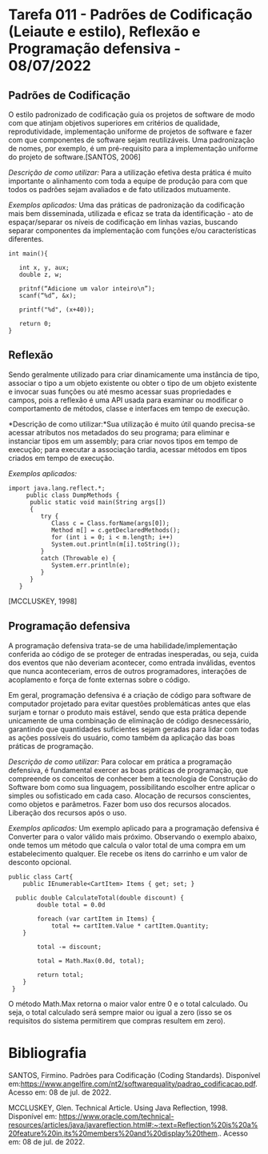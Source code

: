# Tarefa 011 - Padrões de Codificação (Leiaute e estilo), Reflexão e Programação defensiva - 08/07/2022

## **Padrões de Codificação**

O estilo padronizado de codificação guia os projetos de software de modo com que atinjam objetivos superiores em critérios de qualidade, reprodutividade, implementação uniforme de projetos de software e fazer com que componentes de software sejam reutilizáveis. Uma padronização de nomes, por exemplo, é um pré-requisito para a implementação uniforme do projeto de software.[SANTOS, 2006]
  
 *Descrição de como utilizar:* Para a utilização efetiva desta prática é muito importante o alinhamento com toda a equipe de produção para com que todos os padrões sejam avaliados e de fato utilizados mutuamente.
 
 *Exemplos aplicados:* Uma das práticas de padronização da codificação mais bem disseminada, utilizada e eficaz se trata da identificação - ato de espaçar/separar os níveis de codificação em linhas vazias, buscando separar componentes da implementação com funções e/ou características diferentes.

````
int main(){

   int x, y, aux;
   double z, w;	   
 
   pritnf(“Adicione um valor inteiro\n”);
   scanf(“%d”, &x);
   
   printf("%d", (x+40));	
   
   return 0;
}
````

## **Reflexão**

 Sendo geralmente utilizado para criar dinamicamente uma instância de tipo, associar o tipo a um objeto existente ou obter o tipo de um objeto existente e invocar suas funções ou até mesmo acessar suas propriedades e campos, pois a reflexão é uma API usada para examinar ou modificar o comportamento de métodos, classe e interfaces em tempo de execução.
  
 *Descrição de como utilizar:*Sua utilização é muito útil quando precisa-se acessar atributos nos metadados do seu programa; para eliminar e instanciar tipos em um assembly; para criar novos tipos em tempo de execução; para executar a associação tardia, acessar métodos em tipos criados em tempo de execução.
  
 *Exemplos aplicados:*
````
import java.lang.reflect.*;
     public class DumpMethods {
      public static void main(String args[])
      {
         try {
            Class c = Class.forName(args[0]);
            Method m[] = c.getDeclaredMethods();
            for (int i = 0; i < m.length; i++)
            System.out.println(m[i].toString());
         }
         catch (Throwable e) {
            System.err.println(e);
         }
      }
   }
````
[MCCLUSKEY, 1998]

## **Programação defensiva**

A programação defensiva trata-se de uma habilidade/implementação conferida ao código de se proteger de entradas inesperadas, ou seja, cuida dos eventos que não deveriam acontecer, como entrada inválidas, eventos que nunca aconteceriam, erros de outros programadores, interações de acoplamento e força de fonte externas sobre o código.

Em geral, programação defensiva é a criação de código para software de computador projetado para evitar questões problemáticas antes que elas surjam e tornar o produto mais estável, sendo que esta prática depende unicamente de uma combinação de eliminação de código desnecessário, garantindo que quantidades suficientes sejam geradas para lidar com todas as ações possíveis do usuário, como também da aplicação das boas práticas de programação.

  *Descrição de como utilizar:* Para colocar em prática a programação defensiva, é fundamental exercer as boas práticas de programação, que compreende os conceitos de conhecer bem a tecnologia de Construção do Software bom como sua linguagem, possibilitando escolher entre aplicar o simples ou sofisticado em cada caso.  Alocação de recursos conscientes, como objetos e parâmetros.  Fazer bom uso dos recursos alocados.  Liberação dos recursos após o uso.
 
  *Exemplos aplicados:*  Um exemplo aplicado para a programação defensiva é Converter para o valor válido mais próximo. Observando o exemplo abaixo, onde temos um método que calcula o valor total de uma compra em um estabelecimento qualquer. Ele recebe os itens do carrinho e um valor de desconto opcional.


````
public class Cart{
	public IEnumerable<CartItem> Items { get; set; }
	
  public double CalculateTotal(double discount) {
		double total = 0.0d

		foreach (var cartItem in Items) {
			total += cartItem.Value * cartItem.Quantity;
    }

		total -= discount;

		total = Math.Max(0.0d, total);

		return total;
	}
 }
 ````

O método Math.Max retorna o maior valor entre 0 e o total calculado. Ou seja, o total calculado será sempre maior ou igual a zero (isso se os requisitos do sistema permitirem que compras resultem em zero). 
  
# Bibliografia
SANTOS, Firmino. Padrões para Codificação (Coding Standards). Disponível em:https://www.angelfire.com/nt2/softwarequality/padrao_codificacao.pdf. Acesso em: 08 de jul. de 2022.

MCCLUSKEY, Glen. Technical Article. Using Java Reflection, 1998. Disponível em: https://www.oracle.com/technical-resources/articles/java/javareflection.html#:~:text=Reflection%20is%20a%20feature%20in,its%20members%20and%20display%20them.. Acesso em: 08 de jul. de 2022.



